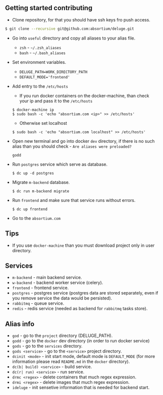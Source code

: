 ## Getting started contributing
* Clone repository, for that you should have ssh keys fro push access.
```bash
$ git clone --recursive git@github.com:absortium/deluge.git
```

* Go into `useful` directory and copy all aliases to your alias file.
  * `zsh` - `~/.zsh_aliases`
  * `bash` - `~/.bash_aliases`
 
* Set environment variables.
  * `DELUGE_PATH=WORK_DIRECTORY_PATH` 
  * `DEFAULT_MODE='frontend'`

* Add entry to the `/etc/hosts`
   * If you run docker containers on the docker-machine, than check your ip and pass it to the `/etc/hosts`
   ```
   $ docker-machine ip
   $ sudo bash -c 'echo "absortium.com <ip>" >> /etc/hosts'
   ```
   * Otherwise set localhost
   ```
   $ sudo bash -c 'echo "absortium.com localhost" >> /etc/hosts'
   ```
   
* Open new terminal and go into docker `dev` directory, if there is no such alias than you should check - `Are aliases were preloaded?`
  ```
  godd
  ```

* Run `postgres` service which serve as database.
  ```
  $ dc up -d postgres
  ```
* Migrate `m-backend` database.
  ```
  $ dc run m-backend migrate
  ```  
* Run `frontend` and make sure that service runs without errors.
  ```
  $ dc up frontend
  ```

* Go to the `absortium.com`
    
## Tips
* If you use `docker-machine` than you must download project only in user directory.
 
## Services
* `m-backend` - main backend service.
* `w-backend` - backend worker service (celery).
* `frontend` - frontend service.
* `postgres` - postgres service (postgres data are stored separately, even if you remove service the data would be persisted).
* `rabbitmq` - queue service.
* `redis` - redis service (needed as backend for `rabbitmq` tasks store).

## Alias info
* `god` - go to the `project` directory (DELUGE_PATH).
* `godd` - go to the `docker` dev directory (in order to run docker service)
* `gods` - go to the `services` directory.
* `gods <service>` - go to the `<service>` project directory.
* `dcinit <mode>` - init start mode, default mode is `DEFAULT_MODE` (for more information please read `README.md` in the `docker` directory).
* `dc(b| build) <service>` - build service.
* `dc(r| run) <service>` - run service.
* `drmc <regex>` - delete containers that much regex expression.
* `drmi <regex>` - delete images that much regex expression.
* `ideluge` - init sensetive information that is needed for backend start.


